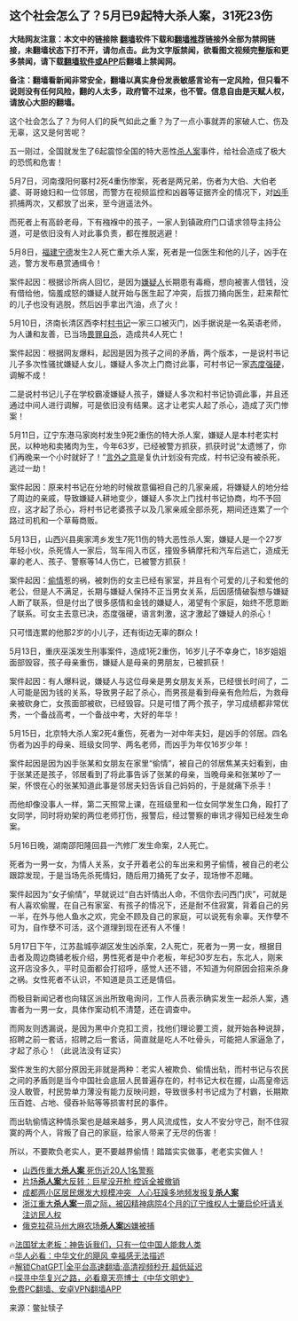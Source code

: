  <!-- 面包屑导航 --> <h2>这个社会怎么了？5月已9起特大杀人案，31死23伤</h2> <p class="notice"><b>大陆网友注意：本文中的链接除 <a href="https://github.com/bannedbook/fanqiang" >翻墙</a>软件下载和<a href="https://github.com/killgcd/justmysocks/blob/master/README.md">翻墙推荐</a>链接外全部为禁网链接，未翻墙状态下打不开，请勿点击。此为文字版禁闻，欲看图文视频完整版和更多禁闻，请下载<a href="https://github.com/bannedbook/fanqiang">翻墙软件或APP</a>后翻墙上禁闻网。</p><p>备注：翻墙看新闻非常安全，翻墙以真实身份发表敏感言论有一定风险，但只看不说则没有任何风险，翻的人太多，政府管不过来，也不管。信息自由是天赋人权，请放心大胆的翻墙。</b></p>  <div class="entry"> <p>这个社会怎么了？为何人们的戾气如此之重？为了一点小事就弄的家破人亡、伤及无辜，这又是何苦呢？</p> <p>五一刚过，全国就发生了6起震惊全国的特大恶性<a href="https://www.bannedbook.org/bnews/tag/%E6%9D%80%E4%BA%BA%E6%A1%88/" class="st_tag internal_tag" rel="tag" title="标签 杀人案 下的日志">杀人案</a>事件，给社会造成了极大的恐慌和危害！</p> <p>5月7日，河南濮阳何寨村2死4重伤惨案，死者是两兄弟，伤者为大伯、大伯老婆、哥哥媳妇和一位邻居，而警方在视频监控和凶器等证据齐全的情况下，对<a href="https://www.bannedbook.org/bnews/tag/%E5%87%B6%E6%89%8B/" class="st_tag internal_tag" rel="tag" title="标签 凶手 下的日志">凶手</a>抓捕两次，又都放了出来，至今逍遥法外。</p> <p>而死者上有高龄老母，下有襁褓中的孩子，一家人到镇政府门口请求领导主持公道，可是依旧没有人对此事负责，都在推脱逃避！</p> <p>5月8日，<a href="https://www.bannedbook.org/bnews/tag/%E7%A6%8F%E5%BB%BA%E5%AE%81%E5%BE%B7/" class="st_tag internal_tag" rel="tag" title="标签 福建宁德 下的日志">福建宁德</a>发生2人死亡重大杀人案，死者是一位医生和他的儿子，凶手在逃，警方发布悬赏通缉令！</p> <p>案件起因：根据诊所病人回忆，是因为<a href="https://www.bannedbook.org/bnews/tag/%E5%AB%8C%E7%96%91%E4%BA%BA/" class="st_tag internal_tag" rel="tag" title="标签 嫌疑人 下的日志">嫌疑人</a>长期患有毒瘾，想向被害人借钱，没有借给他，恼羞成怒的嫌疑人就开始与医生起了冲突，后拔刀捅向医生，赶来帮忙的儿子也没有逃脱，然后凶手拿出汽油，点了火！</p> <p>5月10日，济南长清区西李村<a href="https://www.bannedbook.org/bnews/tag/%E6%9D%91%E4%B9%A6%E8%AE%B0/" class="st_tag internal_tag" rel="tag" title="标签 村书记 下的日志">村书记</a>一家三口被灭门，凶手据说是一名英语老师，为人谦和友善，已当场<a href="https://www.bannedbook.org/bnews/tag/%E7%95%8F%E7%BD%AA%E8%87%AA%E6%9D%80/" class="st_tag internal_tag" rel="tag" title="标签 畏罪自杀 下的日志">畏罪自杀</a>，造成共4人死亡！</p> <p>案件起因：根据网友爆料，起因是因为孩子之间的矛盾，两个版本，一是说村书记儿子多次性骚扰嫌疑人女儿，嫌疑人多次上门商讨此事，可村书记一家<a href="https://www.bannedbook.org/bnews/tag/%E6%80%81%E5%BA%A6%E5%BC%BA%E7%A1%AC/" class="st_tag internal_tag" rel="tag" title="标签 态度强硬 下的日志">态度强硬</a>，调解不成！</p> <p>二是说村书记儿子在学校霸凌嫌疑人孩子，嫌疑人多次和村书记协调此事，并且还通过中间人进行调解，可是依旧没有结果。这才让老实人起了杀心，造成了灭门惨案！</p> <p>5月11日，辽宁东港马家岗村发生9死2重伤的特大杀人案，嫌疑人是本村老实村民，以种地和卖猪肉为生，今年63岁，已经被警方抓获，抓获时说“太遗憾了，你们再晚来一个小时就好了！”<a href="https://www.bannedbook.org/bnews/tag/%E8%A8%80%E5%A4%96%E4%B9%8B%E6%84%8F/" class="st_tag internal_tag" rel="tag" title="标签 言外之意 下的日志">言外之意</a>是复仇计划没有完成，村书记没有被杀死，逃过一劫！</p> <p>案件起因：原来村书记在分地的时候故意偏袒自己的几家亲戚，将嫌疑人的地分给了周边的亲戚，导致嫌疑人耕地变少，嫌疑人多次上门找村书记协商，均不予回应，这才起了杀心，将村书记老婆孩子以及几家亲戚全部杀死，期间还连累了一个路过司机和一个草莓商贩。</p> <p>5月13日，山西兴县奥家湾乡发生7死11伤的特大恶性杀人案，嫌疑人是一个27岁年轻小伙，杀死情人一家后，驾车闯入市区，撞毁多辆摩托和汽车后逃亡，造成无辜的老人、孩子、警察等14人伤亡，已被警方抓获！</p> <p>案件起因：<a href="https://www.bannedbook.org/bnews/tag/%e5%81%b7%e6%83%85/" class="st_tag internal_tag" rel="tag" title="标签 偷情 下的日志">偷情</a>惹的祸，被刺伤的女主已经有家室，并且有个可爱的儿子和爱他的老公，但是人不满足，长期与嫌疑人保持不正当男女关系，后因感情破裂想与嫌疑人断了联系，但是付出了很多感情和金钱的嫌疑人，渴望有个家庭，始终不愿意断了联系。可女主去意已决，态度强硬，语言刺激，这才激起了嫌疑人的杀心！</p> <p>只可惜连累的他那2岁的小儿子，还有街边无辜的群众！</p>  <p>5月13日，重庆巫溪发生刑事案件，造成1死2重伤，16岁儿子不幸身亡，18岁姐姐面部毁容，孩子母亲重伤，嫌疑人是母亲的男朋友，已被抓获！</p> <p>案件起因：有人爆料说，嫌疑人与这位母亲是男女朋友关系，已经很长时间了，二人可能是因为钱的关系，导致男子起了杀心，而男孩是看到母亲有危险后，为救母亲被砍身亡，女孩面部被砍，已经毁容。只是可惜了两个孩子，学习成绩都非常优秀，一个备战高考，一个备战中考，大好的年华！</p> <p>5月15日，北京特大杀人案2死4重伤，死者为一对中年夫妇，是凶手的邻居。四名伤者为凶手的母亲、班级女同学、两名老师，而凶手为年仅16岁少年！</p> <p>案件起因是因为凶手张某和女朋友在家里“偷情”，被自己的邻居焦某夫妇看到，由于张某还是孩子，邻居看到了将此事告诉了张某的母亲，当晚母亲和张某吵了一架，怀恨在心的张某知道此事是邻居夫妇告诉自己妈妈的，于是就痛下杀手！</p> <p>而他却像没事人一样，第二天照常上课，在班级里和一位女同学发生口角，殴打了女同学，同时将劝架的两位老师打伤，报警后，经过警察的审讯才得知已经发生命案。</p> <p>5月16日晚，湖南邵阳隆回县一汽修厂发生命案，2人死亡。</p> <p>死者为一男一女，为情人关系，女子开着老公的车出来和男子偷情，被自己的老公跟踪发现，于是当场先杀死情妇，随后用刀捅死了女子，现场惨不忍睹。</p>  <p>案件起因为“女子偷情”，早就说过“自古奸情出人命，不信你去问西门庆”，可就是有人喜欢偷腥，在自己有家室、有孩子的情况下，还是耐不住寂寞，背着自己的另一半，在外与他人鱼水之欢，完全不顾及自己的家庭，可以说死有余辜。天作孽不可为，自作孽不可活，这个道理到现在还有人不懂！</p> <p>5月17日下午，江苏盐城亭湖区发生凶杀案，2人死亡，死者为一男一女，根据目击者及周边商铺老板介绍，男性死者是中介老板，年纪30岁左右，东北人，刚来这开店没多久，平时见面都会打招呼，感觉人还不错，不知道为何原因会招来杀身之祸。女性死者不认识，不知道是员工还是情侣。</p> <p>而极目新闻记者也向辖区派出所致电询问，工作人员表示确实发生一起杀人案，遇害者为一男一女，具体作案动机不清楚，还在调查中。</p> <p>而网友则透漏说，是因为黑中介克扣工资，找他们理论要工资，就开始各种说辞，招聘之前一套话，招聘之后一套话，简直就是吃人不吐骨头，可能把人家逼急了，才起了杀心！（此说法没有证实）</p> <p>案件发生的大部分原因无非就是两种：老实人被欺负、偷情出轨，而村书记与农民之间的矛盾则是当今中国社会底层人民普遍存在的，村书记大权在握，山高皇帝远没人敢管，村民势单力薄没有能力反映问题，导致很多村书记成为了村霸，长期欺压百姓、占地、侵吞补贴等等损害村民的事件。</p> <p>而出轨偷情这种情杀案也是越来越多，男人风流成性，女人不安分守己，耐不住寂寞的两个人，背叛了自己的家庭，给家人带来了无尽的伤害！</p> <p>所以，不要欺负老实人，更不要越界偷情！踏踏实实做事，老老实实做人！</p>  <!--<div id="taboola-mid-1"></div>--><ul class='op-related-articles' title='相关阅读'> <li><a href='https://www.bannedbook.org/bnews/baitai/20230515/1884186.html' target='_blank'>山西传重大<b>杀人案</b> 死伤近20人1名警察</a></li> <li><a href='https://www.bannedbook.org/bnews/yule/20230422/1875140.html' target='_blank'>片场<b>杀人案</b>大反转：巨星没开枪 控诉全被撤销</a></li> <li><a href='https://www.bannedbook.org/bnews/ssgc/20230403/1867699.html' target='_blank'>成都两小区居民爆发大规模冲突   人心狂躁多地频发报复<b>杀人案</b></a></li> <li><a href='https://www.bannedbook.org/bnews/weiquan/20230125/1840570.html' target='_blank'>浙江重大<b>杀人案</b>一周之际&#65292;被囚精神病院4个月的辽宁维权人士肇启伦吁请关注访民人权</a></li> <li><a href='https://www.bannedbook.org/bnews/bannedvideo/20221124/1815235.html' target='_blank'>俄克拉荷马州大麻农场<b>杀人案</b>凶嫌被捕</a></li> </ul> <p class="texttj"> 🔥<a href="https://www.bannedbook.org/bnews/ssgc/20230219/1850782.html" target="_blank">法国犹太老板：神告诉我们，只有一位中国人能救人类</a><br/> 🔥<a href="https://www.bannedbook.org/bnews/comments/20220220/1694796.html" target="_blank">华人必看：中华文化的飓风 幸福感无法描述</a><br/> 🔥<a href="https://github.com/bannedbook/fanqiang/wiki/V2ray%E6%9C%BA%E5%9C%BA" target="_blank">解锁ChatGPT|全平台高速翻墙:高清视频秒开,超低延迟</a><br/> 🔥<a href="https://www.bannedbook.org/bnews/comments/20220808/1768773.html" target="_blank">探寻中华复兴之路，必看章天亮博士《中华文明史》</a><br/> <a href="https://github.com/bannedbook/fanqiang/wiki/%E7%A6%81%E9%97%BB%E7%BD%91%E5%AE%89%E5%8D%93%E7%BF%BB%E5%A2%99%E6%96%B0%E9%97%BBAPP" target="_blank">免费PC翻墙、安卓VPN翻墙APP</a><br/> </p><p class="src-info">来源：鳖扯犊子 </p><a name='sharetosocial'></a> <div style="margin-bottom:5px;padding-bottom:5px;clear:both"> <div id="archive-pix-1" class="banner-ads"> <!-- AuctionX Display platform tag START --> <div id="27602x728x90x621x_ADSLOT1" clicktrack="%%CLICK_URL_ESC%%"></div>  <!-- AuctionX Display platform tag END --> </div> <div id="archive-pix-2" class="banner-ads"> <!-- AuctionX Display platform tag START --> <div id="27556x300x250x621x_ADSLOT1" clicktrack="%%CLICK_URL_ESC%%" style="margin:0 auto;text-align:center"></div>  <!-- AuctionX Display platform tag END --> </div> </div>  <div id="archive-pix-1" class="banner-ads"> <!-- AuctionX Display platform tag START --> <div id="27603x728x90x621x_ADSLOT1" clicktrack="%%CLICK_URL_ESC%%"></div>  <!-- AuctionX Display platform tag END --> </div> </div><!--END ENTRY--> 